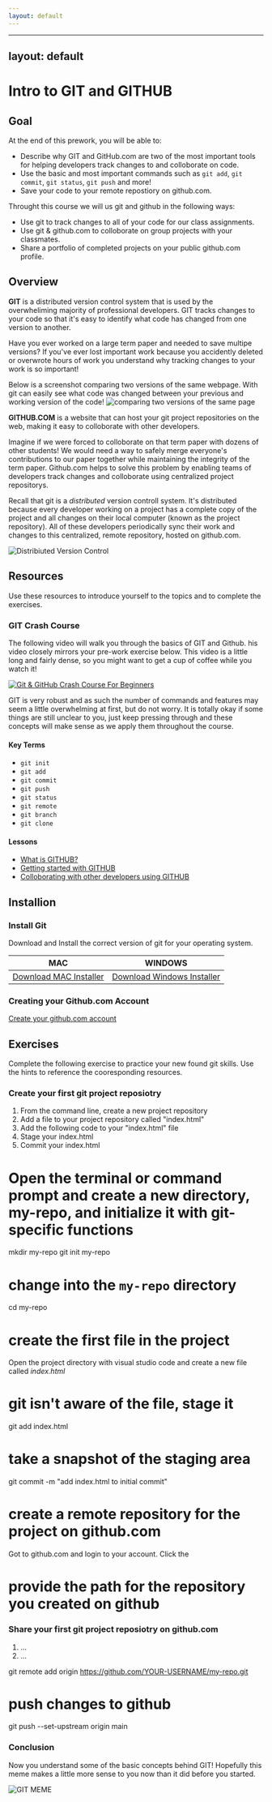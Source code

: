 ```yaml
---
layout: default
---
```


---
layout: default
---
# Intro to GIT and GITHUB

## Goal

At the end of this prework, you will be able to:
- Describe why GIT and GitHub.com are two of the most important tools for helping developers track changes to and colloborate on code.
- Use the basic and most important commands such as `git add`, `git commit`, `git status`, `git push` and more!
- Save your code to your remote repostiory on github.com.

Throught this course we will us git and github in the following ways:
- Use git to track changes to all of your code for our class assignments.
- Use git & github.com to colloborate on group projects with your classmates.
- Share a portfolio of completed projects on your public github.com profile.

## Overview

**GIT** is a distributed version control system that is used by the overwheliming majority of professional developers.  GIT tracks changes to your code so that it's easy to identify what code has changed from one version to another.

Have you ever worked on a large term paper and needed to save multipe versions? If you've ever lost important work because you accidently deleted or overwrote hours of work you understand why tracking changes to your work is so important! 

Below is a screenshot comparing two versions of the same webpage. With git can easily see what code was changed between your previous and working version of the code!
![comparing two versions of the same page](/imgs/module1/git_compare.png)

**GITHUB.COM** is a website that can host your git project repositories on the web, making it easy to colloborate with other developers.  

Imagine if we were forced to colloborate on that term paper with dozens of other students! We would need a way to safely merge everyone's contributions to our paper together while maintaining the integrity of the term paper. Github.com helps to solve this problem by enabling teams of developers track changes and colloborate using centralized project repositorys.

Recall that git is a *distributed* version controll system. It's distributed because every developer working on a project has a complete copy of the project and all changes on their local computer (known as the project repository). All of these developers periodically sync their work and changes to this centralized, remote repository, hosted on github.com.  

![Distribiuted Version Control](/imgs/module1/git_distributed.png)

## Resources
Use these resources to introduce yourself to the topics and to complete the exercises.

### GIT Crash Course

The following video will walk you through the basics of GIT and Github. his video closely mirrors your pre-work exercise below. This video is a little long and fairly dense, so you might want to get a cup of coffee while you watch it!

[![Git & GitHub Crash Course For Beginners](http://i3.ytimg.com/vi/SWYqp7iY_Tc/hqdefault.jpg)](https://www.youtube.com/watch?v=SWYqp7iY_Tc)

GIT is very robust and as such the number of commands and features may seem a little overwhelming at first, but do not worry. It is totally okay if some things are still unclear to you, just keep pressing through and these concepts will make sense as we apply them throughout the course.

#### Key Terms
* `git init`
* `git add`
* `git commit`
* `git push`
* `git status`
* `git remote`
* `git branch`
* `git clone`


#### Lessons
* [What is GITHUB?]()
* [Getting started with GITHUB]()
* [Colloborating with other developers using GITHUB]()


## Installion

### Install Git
Download and Install the correct version of git for your operating system.

MAC | WINDOWS
|---|---|
[Download MAC Installer](https://sourceforge.net/projects/git-osx-installer/files/) | [Download Windows Installer](https://gitforwindows.org/)

### Creating your Github.com Account
[Create your github.com account]()

## Exercises

Complete the following exercise to practice your new found git skills. Use the hints to reference the cooresponding resources.

### Create your first git project reposiotry

1. From the command line, create a new project repository
2. Add a file to your project repository called "index.html"
3. Add the following code to your "index.html" file
4. Stage your index.html
5. Commit your index.html

# Open the terminal or command prompt and create a new directory, my-repo, and initialize it with git-specific functions
mkdir my-repo
git init my-repo

# change into the `my-repo` directory
cd my-repo

# create the first file in the project
Open the project directory with visual studio code and create a new file called *index.html*

# git isn't aware of the file, stage it
git add index.html

# take a snapshot of the staging area
git commit -m "add index.html to initial commit"

# create a remote repository for the project on github.com
Got to github.com and login to your account.  Click the 
# provide the path for the repository you created on github

### Share your first git project reposiotry on github.com
1. ...
2. ...

git remote add origin https://github.com/YOUR-USERNAME/my-repo.git

# push changes to github
git push --set-upstream origin main

### Conclusion 
Now you understand some of the basic concepts behind GIT! Hopefully this meme makes a little more sense to you now than it did before you started. 


![GIT MEME](TODO)
